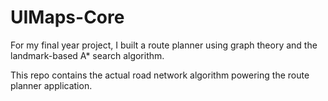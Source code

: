 # UIMaps-Core

For my final year project, I built a route planner using graph theory and the landmark-based A* search algorithm. 

This repo contains the actual road network algorithm powering the route planner application.
